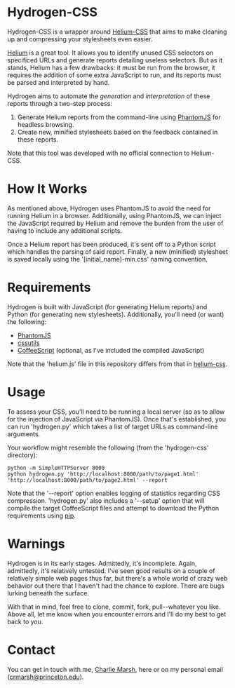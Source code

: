 Hydrogen-CSS
============

Hydrogen-CSS is a wrapper around [Helium-CSS](https://github.com/geuis/helium-css) that aims to make cleaning up and compressing your stylesheets even easier.

[Helium](https://github.com/geuis/helium-css) is a great tool. It allows you to identify unused CSS selectors on specificed URLs and generate reports detailing useless selectors. But as it stands, Helium has a few drawbacks: it must be run from the browser, it requires the addition of some extra JavaScript to run, and its reports must be parsed and interpreted by hand.

Hydrogen aims to automate the *generation* and *interpretation* of these reports through a two-step process:
1. Generate Helium reports from the command-line using [PhantomJS](http://phantomjs.org) for headless browsing.
2. Create new, minified stylesheets based on the feedback contained in these reports.

Note that this tool was developed with no official connection to Helium-CSS.

# How It Works

As mentioned above, Hydrogen uses PhantomJS to avoid the need for running Helium in a browser. Additionally, using PhantomJS, we can inject the JavaScript required by Helium and remove the burden from the user of having to include any additional scripts.

Once a Helium report has been produced, it's sent off to a Python script which handles the parsing of said report. Finally, a new (minified) stylesheet is saved locally using the '[initial_name]-min.css' naming convention.

# Requirements

Hydrogen is built with JavaScript (for generating Helium reports) and Python (for generating new stylesheets). Additionally, you'll need (or want) the following:
- [PhantomJS](http://phantomjs.org)
- [cssutils](https://pypi.python.org/pypi/cssutils/)
- [CoffeeScript](http://coffeescript.org) (optional, as I've included the compiled JavaScript)

Note that the 'helium.js' file in this repository differs from that in [helium-css](https://github.com/geuis/helium-css).

# Usage

To assess your CSS, you'll need to be running a local server (so as to allow for the injection of JavaScript via PhantomJS). Once that's established, you can run 'hydrogen.py' which takes a list of target URLs as command-line arguments.

Your workflow might resemble the following (from the 'hydrogen-css' directory):

    python -m SimpleHTTPServer 8000
    python hydrogen.py 'http://localhost:8000/path/to/page1.html' 'http://localhost:8000/path/to/page2.html' --report

Note that the '--report' option enables logging of statistics regarding CSS compression. 'hydrogen.py' also includes a '--setup' option that will compile the target CoffeeScript files and attempt to download the Python requirements using [pip](https://pypi.python.org/pypi/pip).

# Warnings

Hydrogen is in its early stages. Admittedly, it's incomplete. Again, admittedly, it's relatively untested. I've seen good results on a couple of relatively simple web pages thus far, but there's a whole world of crazy web behavior out there that I haven't had the chance to explore. There are bugs lurking beneath the surface.

With that in mind, feel free to clone, commit, fork, pull--whatever you like. Above all, let me know when you encounter errors and I'll do my best to get back to you.

# Contact

You can get in touch with me, [Charlie Marsh](http://www.princeton.edu/~crmarsh), here or on my personal email (crmarsh@princeton.edu).
